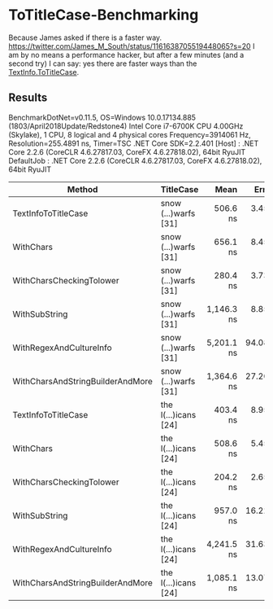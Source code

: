 # ToTitleCase-Benchmarking
Because James asked if there is a faster way. https://twitter.com/James_M_South/status/1161638705519448065?s=20
I am by no means a performance hacker, but after a few minutes (and a second try) I can say: yes there are faster ways than the [TextInfo.ToTitleCase](https://docs.microsoft.com/en-us/dotnet/api/system.globalization.textinfo.totitlecase?view=netframework-4.8).

## Results

BenchmarkDotNet=v0.11.5, OS=Windows 10.0.17134.885 (1803/April2018Update/Redstone4)
Intel Core i7-6700K CPU 4.00GHz (Skylake), 1 CPU, 8 logical and 4 physical cores
Frequency=3914061 Hz, Resolution=255.4891 ns, Timer=TSC
.NET Core SDK=2.2.401
  [Host]     : .NET Core 2.2.6 (CoreCLR 4.6.27817.03, CoreFX 4.6.27818.02), 64bit RyuJIT
  DefaultJob : .NET Core 2.2.6 (CoreCLR 4.6.27817.03, CoreFX 4.6.27818.02), 64bit RyuJIT


|                           Method |            TitleCase |       Mean |     Error |    StdDev |
|--------------------------------- |--------------------- |-----------:|----------:|----------:|
|              TextInfoToTitleCase | snow (...)warfs [31] |   506.6 ns |  3.454 ns |  3.062 ns |
|                        WithChars | snow (...)warfs [31] |   656.1 ns |  8.457 ns |  7.911 ns |
|         WithCharsCheckingTolower | snow (...)warfs [31] |   280.4 ns |  3.738 ns |  3.313 ns |
|                    WithSubString | snow (...)warfs [31] | 1,146.3 ns |  8.859 ns |  7.854 ns |
|          WithRegexAndCultureInfo | snow (...)warfs [31] | 5,201.1 ns | 94.088 ns | 83.406 ns |
| WithCharsAndStringBuilderAndMore | snow (...)warfs [31] | 1,364.6 ns | 27.206 ns | 26.720 ns |
|              TextInfoToTitleCase | the l(...)icans [24] |   403.4 ns |  8.950 ns |  9.191 ns |
|                        WithChars | the l(...)icans [24] |   508.6 ns |  5.459 ns |  4.558 ns |
|         WithCharsCheckingTolower | the l(...)icans [24] |   204.2 ns |  2.652 ns |  2.351 ns |
|                    WithSubString | the l(...)icans [24] |   957.0 ns | 16.225 ns | 14.383 ns |
|          WithRegexAndCultureInfo | the l(...)icans [24] | 4,241.5 ns | 31.630 ns | 29.587 ns |
| WithCharsAndStringBuilderAndMore | the l(...)icans [24] | 1,085.1 ns | 13.073 ns | 12.228 ns |